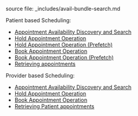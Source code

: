 source file: _includes/avail-bundle-search.md

Patient based Scheduling:

- [Appointment Availability Discovery and Search](patient-scheduling.html#appointment-availability-discovery-and-search)
- [Hold Appointment Operation](patient-scheduling.html#optional-hold-appointment-operation)
- [Hold Appointment Operation (Prefetch) ](scheduling/patient-scheduling.html#optional-hold-appointment-operation-2)
- [Book Appointment Operation](patient-scheduling.html#book-appointment)
- [Book Appointment Operation  (Prefetch)](patient-scheduling.html#book-appointment-2)
- [Retrieving appointments](patient-scheduling.html#retrieving-appointments)


Provider based Scheduling:

- [Appointment Availability Discovery and Search](provider-scheduling.html#appointment-availability-discovery-and-search)
- [Hold Appointment Operation](provider-scheduling.html#optional-hold-appointment-operation)
- [Book Appointment Operation](provider-scheduling.html#book-appointment)
- [Retrieving Patient appointments](provider-scheduling.html#retrieving-patient-appointments)
